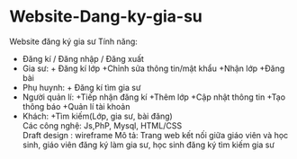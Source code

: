 # Website-Dang-ky-gia-su
Website đăng ký gia sư
Tính năng:
- Đăng kí / Đăng nhập / Đăng xuất
- Gia sư: + Đăng kí lớp +Chỉnh sửa thông tin/mật khẩu +Nhận lớp +Đăng bài        
- Phụ huynh: + Đăng kí tìm gia sư
- Người quản lí: +Tiếp nhận đăng kí +Thêm lớp +Cập nhật thông tin +Tạo thông báo +Quản lí tài khoản
- Khách: +Tìm kiếm(Lớp, gia sư, bài đăng)                                           
Các công nghệ: Js,PhP, Mysql, HTML/CSS                                                 
Draft design : wireframe
Mô tả: Trang web kết nối giữa giáo viên và học sinh, giáo viên đăng ký làm gia sư, học sinh đăng ký tìm kiếm gia sư
